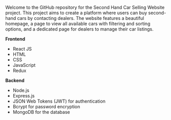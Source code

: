 

Welcome to the GitHub repository for the Second Hand Car Selling Website project. This project aims to create a platform where users can buy second-hand cars by contacting dealers. The website features a beautiful homepage, a page to view all available cars with filtering and sorting options, and a dedicated page for dealers to manage their car listings.



**Frontend**
- React JS
- HTML
- CSS
- JavaScript
- Redux



**Backend**
- Node.js
- Express.js
- JSON Web Tokens (JWT) for authentication
- Bcrypt for password encryption
- MongoDB for the database






